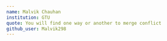 ```yaml
---
name: Malvik Chauhan
institution: GTU
quote: You will find one way or another to merge conflict
github_user: Malvik298
---
```

